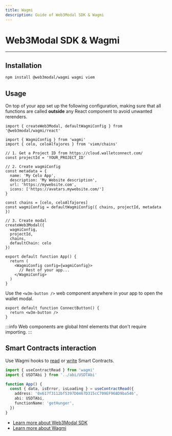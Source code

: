 ```yaml
---
title: Wagmi
description: Guide of Web3Modal SDK & Wagmi
---
```


# Web3Modal SDK & Wagmi

---

## Installation

```bash npm2yarn
npm install @web3modal/wagmi wagmi viem
```

## Usage

On top of your app set up the following configuration, making sure that all functions are called **outside** any React component to avoid unwanted rerenders.

```tsx
import { createWeb3Modal, defaultWagmiConfig } from '@web3modal/wagmi/react'

import { WagmiConfig } from 'wagmi'
import { celo, celoAlfajores } from 'viem/chains'

// 1. Get a Project ID from https://cloud.walletconnect.com/ 
const projectId = 'YOUR_PROJECT_ID'

// 2. Create wagmiConfig
const metadata = {
  name: 'My Celo App',
  description: 'My Website description',
  url: 'https://mywebsite.com',
  icons: ['https://avatars.mywebsite.com/']
}

const chains = [celo, celoAlfajores]
const wagmiConfig = defaultWagmiConfig({ chains, projectId, metadata })

// 3. Create modal
createWeb3Modal({
  wagmiConfig,
  projectId,
  chains,
  defaultChain: celo
})

export default function App() {
  return (
    <WagmiConfig config={wagmiConfig}>
      // Rest of your app...
    </WagmiConfig>
  )
}
```

Use the `<w3m-button />` web component anywhere in your app to open the wallet modal.

```tsx
export default function ConnectButton() {
  return <w3m-button />
}
```

:::info
Web components are global html elements that don't require importing.
:::

## Smart Contracts interaction

Use Wagmi hooks to [read](https://wagmi.sh/react/hooks/useContractRead) or [write](https://wagmi.sh/react/hooks/useContractWrite) Smart Contracts. 
```ts
import { useContractRead } from 'wagmi'
import { USDTAbi } from '../abi/USDTAbi'

function App() {
  const { data, isError, isLoading } = useContractRead({
    address: '0x617f3112bf5397D0467D315cC709EF968D9ba546',
    abi: USDTAbi,
    functionName: 'getHunger',
  })
}
```

- [Learn more about Web3Modal SDK](https://docs.walletconnect.com/web3modal/about)
- [Learn more about Wagmi](https://wagmi.sh/)